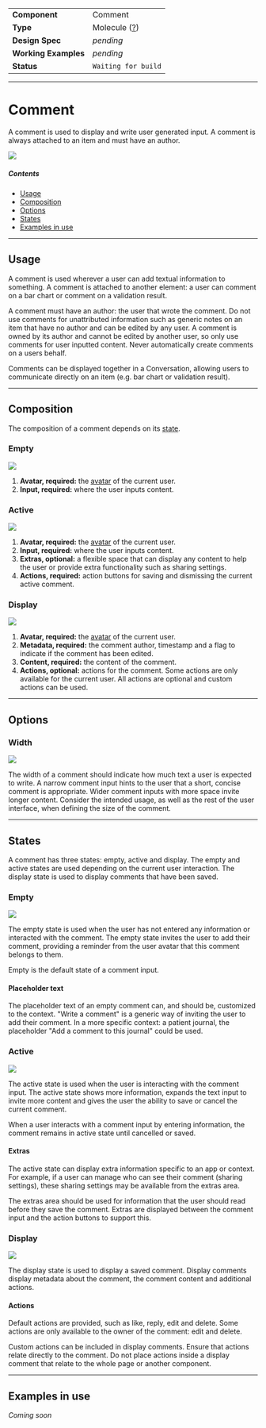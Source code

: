 |                      |                                                              |
| -------------------- | ------------------------------------------------------------ |
| **Component**        | Comment                                                      |
| **Type**             | Molecule ([?](http://atomicdesign.bradfrost.com/chapter-2/)) |
| **Design Spec**      | _pending_                                                    |
| **Working Examples** | _pending_                                                    |
| **Status**           | `Waiting for build`                                          |

---

# Comment

A comment is used to display and write user generated input. A comment is always attached to an item and must have an author.

![](../images/comment.png)

##### Contents

- [Usage](#usage)
- [Composition](#composition)
- [Options](#options)
- [States](#states)
- [Examples in use](#examples-in-use)

---

## Usage

A comment is used wherever a user can add textual information to something. A comment is attached to another element: a user can comment on a bar chart or comment on a validation result.

A comment must have an author: the user that wrote the comment. Do not use comments for unattributed information such as generic notes on an item that have no author and can be edited by any user. A comment is owned by its author and cannot be edited by another user, so only use comments for user inputted content. Never automatically create comments on a users behalf.

Comments can be displayed together in a Conversation, allowing users to communicate directly on an item (e.g. bar chart or validation result).

---

## Composition

The composition of a comment depends on its [state](#states).

### Empty

![](../images/comment-composition-empty.png)

1. **Avatar, required:** the [avatar](../atoms/avatar.md) of the current user.
2. **Input, required:** where the user inputs content.

### Active

![](../images/comment-composition-active.png)

1. **Avatar, required:** the [avatar](../atoms/avatar.md) of the current user.
2. **Input, required:** where the user inputs content.
3. **Extras, optional:** a flexible space that can display any content to help the user or provide extra functionality such as sharing settings.
4. **Actions, required:** action buttons for saving and dismissing the current active comment.

### Display

![](../images/comment-composition-display.png)

1. **Avatar, required:** the [avatar](../atoms/avatar.md) of the current user.
2. **Metadata, required:** the comment author, timestamp and a flag to indicate if the comment has been edited.
3. **Content, required:** the content of the comment.
4. **Actions, optional:** actions for the comment. Some actions are only available for the current user. All actions are optional and custom actions can be used.

---

## Options

### Width

![](../images/comment-width.png)

The width of a comment should indicate how much text a user is expected to write. A narrow comment input hints to the user that a short, concise comment is appropriate. Wider comment inputs with more space invite longer content. Consider the intended usage, as well as the rest of the user interface, when defining the size of the comment.

---

## States

A comment has three states: empty, active and display. The empty and active states are used depending on the current user interaction. The display state is used to display comments that have been saved.

### Empty

![](../images/comment-empty.png)

The empty state is used when the user has not entered any information or interacted with the comment. The empty state invites the user to add their comment, providing a reminder from the user avatar that this comment belongs to them.

Empty is the default state of a comment input.

#### Placeholder text

The placeholder text of an empty comment can, and should be, customized to the context. "Write a comment" is a generic way of inviting the user to add their comment. In a more specific context: a patient journal, the placeholder "Add a comment to this journal" could be used.

### Active

![](../images/comment-active.png)

The active state is used when the user is interacting with the comment input. The active state shows more information, expands the text input to invite more content and gives the user the ability to save or cancel the current comment.

When a user interacts with a comment input by entering information, the comment remains in active state until cancelled or saved.

#### Extras

The active state can display extra information specific to an app or context. For example, if a user can manage who can see their comment (sharing settings), these sharing settings may be available from the extras area.

The extras area should be used for information that the user should read before they save the comment. Extras are displayed between the comment input and the action buttons to support this.

### Display

![](../images/comment-display.png)

The display state is used to display a saved comment. Display comments display metadata about the comment, the comment content and additional actions.

#### Actions

Default actions are provided, such as like, reply, edit and delete. Some actions are only available to the owner of the comment: edit and delete.

Custom actions can be included in display comments. Ensure that actions relate directly to the comment. Do not place actions inside a display comment that relate to the whole page or another component.

---

## Examples in use

_Coming soon_
